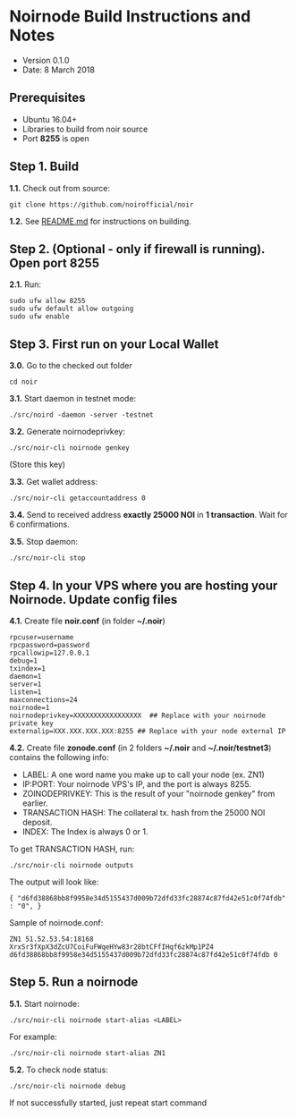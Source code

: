 Noirnode Build Instructions and Notes
=============================
 - Version 0.1.0
 - Date: 8 March 2018

Prerequisites
-------------
 - Ubuntu 16.04+
 - Libraries to build from noir source
 - Port **8255** is open

Step 1. Build
----------------------
**1.1.**  Check out from source:

    git clone https://github.com/noirofficial/noir

**1.2.**  See [README.md](README.md) for instructions on building.

Step 2. (Optional - only if firewall is running). Open port 8255
----------------------
**2.1.**  Run:

    sudo ufw allow 8255
    sudo ufw default allow outgoing
    sudo ufw enable

Step 3. First run on your Local Wallet
----------------------
**3.0.**  Go to the checked out folder

    cd noir

**3.1.**  Start daemon in testnet mode:

    ./src/noird -daemon -server -testnet

**3.2.**  Generate noirnodeprivkey:

    ./src/noir-cli noirnode genkey

(Store this key)

**3.3.**  Get wallet address:

    ./src/noir-cli getaccountaddress 0

**3.4.**  Send to received address **exactly 25000 NOI** in **1 transaction**. Wait for 6 confirmations.

**3.5.**  Stop daemon:

    ./src/noir-cli stop

Step 4. In your VPS where you are hosting your Noirnode. Update config files
----------------------
**4.1.**  Create file **noir.conf** (in folder **~/.noir**)

    rpcuser=username
    rpcpassword=password
    rpcallowip=127.0.0.1
    debug=1
    txindex=1
    daemon=1
    server=1
    listen=1
    maxconnections=24
    noirnode=1
    noirnodeprivkey=XXXXXXXXXXXXXXXXX  ## Replace with your noirnode private key
    externalip=XXX.XXX.XXX.XXX:8255 ## Replace with your node external IP

**4.2.**  Create file **zonode.conf** (in 2 folders **~/.noir** and **~/.noir/testnet3**) contains the following info:
 - LABEL: A one word name you make up to call your node (ex. ZN1)
 - IP:PORT: Your noirnode VPS's IP, and the port is always 8255.
 - ZOINODEPRIVKEY: This is the result of your "noirnode genkey" from earlier.
 - TRANSACTION HASH: The collateral tx. hash from the 25000 NOI deposit.
 - INDEX: The Index is always 0 or 1.

To get TRANSACTION HASH, run:

    ./src/noir-cli noirnode outputs

The output will look like:

    { "d6fd38868bb8f9958e34d5155437d009b72dfd33fc28874c87fd42e51c0f74fdb" : "0", }

Sample of noirnode.conf:

    ZN1 51.52.53.54:18168 XrxSr3fXpX3dZcU7CoiFuFWqeHYw83r28btCFfIHqf6zkMp1PZ4 d6fd38868bb8f9958e34d5155437d009b72dfd33fc28874c87fd42e51c0f74fdb 0

Step 5. Run a noirnode
----------------------
**5.1.**  Start noirnode:

    ./src/noir-cli noirnode start-alias <LABEL>

For example:

    ./src/noir-cli noirnode start-alias ZN1

**5.2.**  To check node status:

    ./src/noir-cli noirnode debug

If not successfully started, just repeat start command
